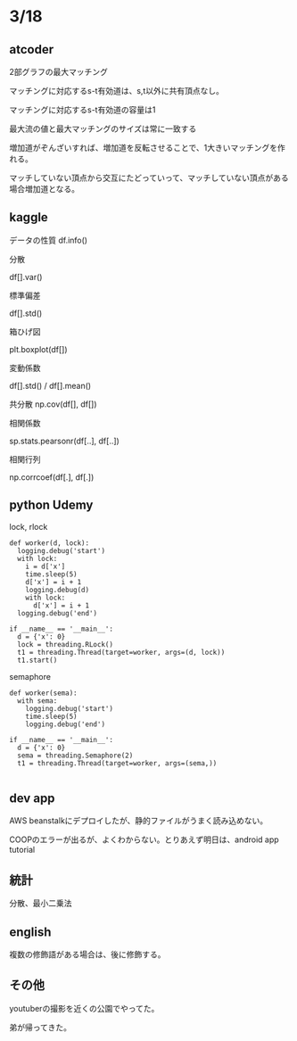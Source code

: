 # 3/18

## atcoder

2部グラフの最大マッチング

マッチングに対応するs-t有効道は、s,t以外に共有頂点なし。

マッチングに対応するs-t有効道の容量は1

最大流の値と最大マッチングのサイズは常に一致する

増加道がぞんざいすれば、増加道を反転させることで、1大きいマッチングを作れる。

マッチしていない頂点から交互にたどっていって、マッチしていない頂点がある場合増加道となる。

## kaggle

データの性質
df.info()

分散

df[].var()

標準偏差

df[].std()

箱ひげ図

plt.boxplot(df[])

変動係数

df[].std() / df[].mean()

共分散
np.cov(df[], df[])

相関係数

sp.stats.pearsonr(df[..], df[..])

相関行列

np.corrcoef(df[.], df[.])

## python Udemy

lock, rlock
```
def worker(d, lock):
  logging.debug('start')
  with lock:
    i = d['x']
    time.sleep(5)
    d['x'] = i + 1
    logging.debug(d)
    with lock:
      d['x'] = i + 1
  logging.debug('end')
  
if __name__ == '__main__':
  d = {'x': 0}
  lock = threading.RLock()
  t1 = threading.Thread(target=worker, args=(d, lock))
  t1.start()
```


semaphore
```
def worker(sema):
  with sema:
    logging.debug('start')
    time.sleep(5)
    logging.debug('end')
    
if __name__ == '__main__':
  d = {'x': 0}
  sema = threading.Semaphore(2)
  t1 = threading.Thread(target=worker, args=(sema,))
  
```

## dev app
AWS beanstalkにデプロイしたが、静的ファイルがうまく読み込めない。

COOPのエラーが出るが、よくわからない。とりあえず明日は、android app tutorial

## 統計

分散、最小二乗法

## english

複数の修飾語がある場合は、後に修飾する。

## その他

youtuberの撮影を近くの公園でやってた。

弟が帰ってきた。


